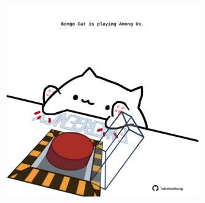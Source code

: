 <!-- built at 16/03/2021, 18:03:34 UTC -->
<p align="center">
  <img width="500" height="500" src="./ReadmeImage.svg">
</p>
